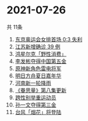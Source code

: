 # 2021-07-26
  共 11条

  <!-- BEGIN -->
  <!-- 最后更新时间:Mon Jul 26 2021 06:13:00 GMT+0000 (Coordinated Universal Time) -->
  1. [东京奥运会女排首场 0:3 失利](https://www.zhihu.com/search?q=女排)
1. [江苏新增确诊 39 例](https://www.zhihu.com/search?q=江苏疫情)
1. [鸿星尔克「野性消费」](https://www.zhihu.com/search?q=鸿星尔克野性消费)
1. [李发彬夺得中国第五金](https://www.zhihu.com/search?q=举重)
1. [原神新角色雷电将军](https://www.zhihu.com/search?q=原神)
1. [明日方舟夏日嘉年华](https://www.zhihu.com/search?q=明日方舟)
1. [河南新一轮降雨](https://www.zhihu.com/search?q=河南暴雨)
1. [《眷思量》第八集更新](https://www.zhihu.com/search?q=眷思量)
1. [跨性别举重运动员](https://www.zhihu.com/search?q=跨性别运动员)
1. [孙一文夺得第三金](https://www.zhihu.com/search?q=孙一文)
1. [台风「烟花」将登陆](https://www.zhihu.com/search?q=台风烟花)
  <!-- END -->
  